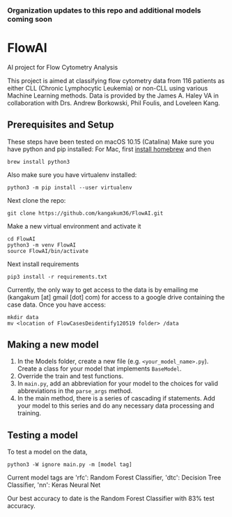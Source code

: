 ### Organization updates to this repo and additional models coming soon

# FlowAI
AI project for Flow Cytometry Analysis </br>

This project is aimed at classifying flow cytometry data from 116 patients as either CLL (Chronic Lymphocytic Leukemia) or non-CLL using various Machine Learning methods.  Data is provided by the James A. Haley VA in collaboration with Drs. Andrew Borkowski, Phil Foulis, and Loveleen Kang.</br>

## Prerequisites and Setup
These steps have been tested on macOS 10.15 (Catalina)
Make sure you have python and pip installed: For Mac, first [install homebrew](https://brew.sh/) and then
```
brew install python3
```
Also make sure you have virtualenv installed: </br>
```
python3 -m pip install --user virtualenv
```

Next clone the repo:</br>
```
git clone https://github.com/kangakum36/FlowAI.git
```
Make a new virtual environment and activate it
```
cd FlowAI
python3 -m venv FlowAI
source FlowAI/bin/activate
```
Next install requirements</br>
```
pip3 install -r requirements.txt
```

Currently, the only way to get access to the data is by emailing me (kangakum [at] gmail [dot] com) for access to a google drive containing the case data.  Once you have access: </br>
```
mkdir data
mv <location of FlowCasesDeidentify120519 folder> /data
```

## Making a new model
1. In the Models folder, create a new file (e.g. `<your_model_name>.py`).  Create a class for your model that implements `BaseModel`.
2. Override the train and test functions.</br>
3. In `main.py`, add an abbreviation for your model to the choices for valid abbreviations in the `parse_args` method.</br>
4. In the main method, there is a series of cascading if statements.  Add your model to this series and do any necessary data processing and training.

## Testing a model
To test a model on the data, </br>
```
python3 -W ignore main.py -m [model tag]
```
Current model tags are 'rfc': Random Forest Classifier, 'dtc': Decision Tree Classifier, 'nn': Keras Neural Net

Our best accuracy to date is the Random Forest Classifier with 83% test accuracy.
